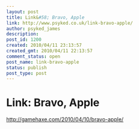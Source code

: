 ```yaml
---
layout: post
title: Link&#58; Bravo, Apple
link: http://www.psyked.co.uk/link-bravo-apple/
author: psyked_james
description: 
post_id: 1200
created: 2010/04/11 23:13:57
created_gmt: 2010/04/11 22:13:57
comment_status: open
post_name: link-bravo-apple
status: publish
post_type: post
---
```


# Link: Bravo, Apple

<http://gamehaxe.com/2010/04/10/bravo-apple/>